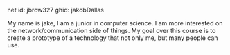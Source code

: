 net id: jbrow327
ghid: jakobDallas

My name is jake, I am a junior in computer science. I am more interested on the network/communication side of things. 
My goal over this course is to create a prototype of a technology that not only me, but many people can use. 
